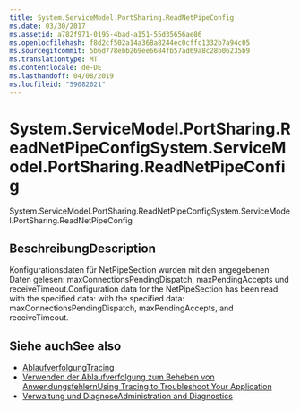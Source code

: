 ```yaml
---
title: System.ServiceModel.PortSharing.ReadNetPipeConfig
ms.date: 03/30/2017
ms.assetid: a782f971-0195-4bad-a151-55d35656ae86
ms.openlocfilehash: f8d2cf502a14a368a8244ec0cffc1332b7a94c05
ms.sourcegitcommit: 5b6d778ebb269ee6684fb57ad69a8c28b06235b9
ms.translationtype: MT
ms.contentlocale: de-DE
ms.lasthandoff: 04/08/2019
ms.locfileid: "59082021"
---
```

# <a name="systemservicemodelportsharingreadnetpipeconfig"></a><span data-ttu-id="bd42e-102">System.ServiceModel.PortSharing.ReadNetPipeConfig</span><span class="sxs-lookup"><span data-stu-id="bd42e-102">System.ServiceModel.PortSharing.ReadNetPipeConfig</span></span>
<span data-ttu-id="bd42e-103">System.ServiceModel.PortSharing.ReadNetPipeConfig</span><span class="sxs-lookup"><span data-stu-id="bd42e-103">System.ServiceModel.PortSharing.ReadNetPipeConfig</span></span>  
  
## <a name="description"></a><span data-ttu-id="bd42e-104">Beschreibung</span><span class="sxs-lookup"><span data-stu-id="bd42e-104">Description</span></span>  
 <span data-ttu-id="bd42e-105">Konfigurationsdaten für NetPipeSection wurden mit den angegebenen Daten gelesen: maxConnectionsPendingDispatch, maxPendingAccepts und receiveTimeout.</span><span class="sxs-lookup"><span data-stu-id="bd42e-105">Configuration data for the NetPipeSection has been read with the specified data:  with the specified data: maxConnectionsPendingDispatch, maxPendingAccepts, and receiveTimeout.</span></span>  
  
## <a name="see-also"></a><span data-ttu-id="bd42e-106">Siehe auch</span><span class="sxs-lookup"><span data-stu-id="bd42e-106">See also</span></span>

- [<span data-ttu-id="bd42e-107">Ablaufverfolgung</span><span class="sxs-lookup"><span data-stu-id="bd42e-107">Tracing</span></span>](../../../../../docs/framework/wcf/diagnostics/tracing/index.md)
- [<span data-ttu-id="bd42e-108">Verwenden der Ablaufverfolgung zum Beheben von Anwendungsfehlern</span><span class="sxs-lookup"><span data-stu-id="bd42e-108">Using Tracing to Troubleshoot Your Application</span></span>](../../../../../docs/framework/wcf/diagnostics/tracing/using-tracing-to-troubleshoot-your-application.md)
- [<span data-ttu-id="bd42e-109">Verwaltung und Diagnose</span><span class="sxs-lookup"><span data-stu-id="bd42e-109">Administration and Diagnostics</span></span>](../../../../../docs/framework/wcf/diagnostics/index.md)
